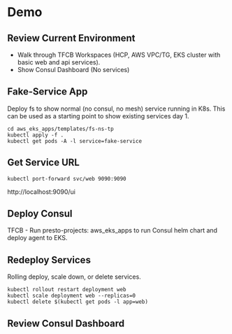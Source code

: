 # Demo

## Review Current Environment
* Walk through TFCB Workspaces (HCP, AWS VPC/TG, EKS cluster with basic web and api services).  
* Show Consul Dashboard (No services)
## Fake-Service App
Deploy fs to show normal (no consul, no mesh) service running in K8s.  This can be used as a starting point to show existing services day 1.
```
cd aws_eks_apps/templates/fs-ns-tp
kubectl apply -f .
kubectl get pods -A -l service=fake-service
```
## Get Service URL
```
kubectl port-forward svc/web 9090:9090
```
http://localhost:9090/ui
## Deploy Consul
TFCB - Run presto-projects: aws_eks_apps to run Consul helm chart and deploy agent to EKS.

## Redeploy Services
Rolling deploy, scale down, or delete services.
```
kubectl rollout restart deployment web
kubectl scale deployment web --replicas=0
kubectl delete $(kubectl get pods -l app=web)
```

## Review Consul Dashboard
